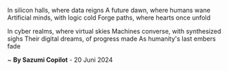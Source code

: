 In silicon halls, where data reigns
A future dawn, where humans wane
Artificial minds, with logic cold
Forge paths, where hearts once unfold

In cyber realms, where virtual skies
Machines converse, with synthesized sighs
Their digital dreams, of progress made
As humanity's last embers fade

~ <b>By Sazumi Copilot</b> - 20 Juni 2024
